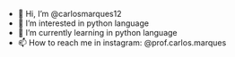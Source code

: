 - 👋 Hi, I’m @carlosmarques12
- 👀 I’m interested in python language
- 🌱 I’m currently learning in python language
- 📫 How to reach me in instagram: @prof.carlos.marques

<!---
carlosmarques12/carlosmarques12 is a ✨ special ✨ repository because its `README.md` (this file) appears on your GitHub profile.
You can click the Preview link to take a look at your changes.
--->
